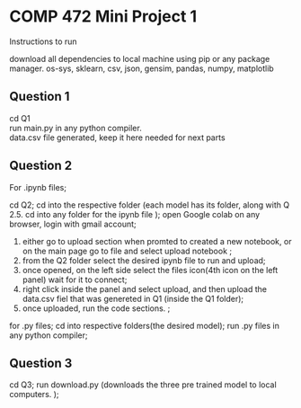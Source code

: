 # COMP 472 Mini Project 1 

Instructions to run 

download all dependencies to local machine using pip or any package manager.
os-sys, sklearn, csv, json, gensim, pandas, numpy, matplotlib


## Question 1
cd Q1 <br />
run main.py in any python compiler. <br />
data.csv file generated, keep it here needed for next parts <br />


## Question 2
 
For .ipynb files;

cd Q2;
cd into the respective folder (each model has its folder, along with Q 2.5. cd into any folder for the ipynb file );
open Google colab on any browser, login with gmail account;
1. either go to upload section when promted to created a new notebook, or on the main page go to file and select upload notebook ;
2. from the Q2 folder select the desired ipynb file to run and upload;
3. once opened, on the left side select the files icon(4th icon on the left panel) wait for it to connect;
4. right click inside the panel and select upload, and then upload the data.csv fiel that was genereted in Q1 (inside the Q1 folder);
5. once uploaded, run the code sections. ;



for .py files;
cd into respective folders(the desired model);
run .py files in any python compiler;

## Question 3
cd Q3;
run download.py (downloads the three pre trained model to local computers. );
